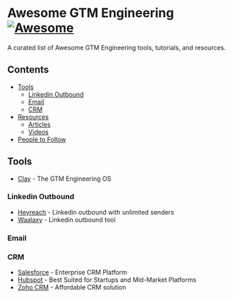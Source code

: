 # Awesome GTM Engineering [![Awesome](https://cdn.rawgit.com/sindresorhus/awesome/d7305f38d29fed78fa85652e3a63e154dd8e8829/media/badge.svg)](https://github.com/sindresorhus/awesome)

A curated list of Awesome GTM Engineering tools, tutorials, and resources.

## Contents

- [Tools](#tools)
    - [Linkedin Outbound](#linkedin-outbound)
    - [Email](#email)
    - [CRM](#crm)
- [Resources](#resources)
    - [Articles](#articles)
    - [Videos](#videos)
- [People to Follow](#contributing)


## Tools

* [Clay](https://www.clay.com/) - The GTM Engineering OS

### Linkedin Outbound

* [Heyreach](https://www.heyreach.io/) - Linkedin outbound with unlimited senders
* [Waalaxy](https://www.waalaxy.com/) - Linkedin outbound tool


### Email 

### CRM

* [Salesforce](https://www.salesforce.com/) - Enterprise CRM Platform
* [Hubspot](https://www.hubspot.com/) - Best Suited for Startups and Mid-Market Platforms
* [Zoho CRM](https://www.zoho.com/crm/) - Affordable CRM solution
